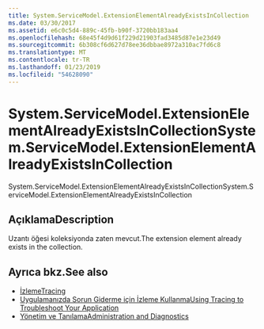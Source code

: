 ```yaml
---
title: System.ServiceModel.ExtensionElementAlreadyExistsInCollection
ms.date: 03/30/2017
ms.assetid: e6c0c5d4-889c-45fb-b90f-3720bb183aa4
ms.openlocfilehash: 68e45f4d9d61f229d21903fad3485d87e1e23d49
ms.sourcegitcommit: 6b308cf6d627d78ee36dbbae8972a310ac7fd6c8
ms.translationtype: MT
ms.contentlocale: tr-TR
ms.lasthandoff: 01/23/2019
ms.locfileid: "54628090"
---
```

# <a name="systemservicemodelextensionelementalreadyexistsincollection"></a><span data-ttu-id="eb813-102">System.ServiceModel.ExtensionElementAlreadyExistsInCollection</span><span class="sxs-lookup"><span data-stu-id="eb813-102">System.ServiceModel.ExtensionElementAlreadyExistsInCollection</span></span>
<span data-ttu-id="eb813-103">System.ServiceModel.ExtensionElementAlreadyExistsInCollection</span><span class="sxs-lookup"><span data-stu-id="eb813-103">System.ServiceModel.ExtensionElementAlreadyExistsInCollection</span></span>  
  
## <a name="description"></a><span data-ttu-id="eb813-104">Açıklama</span><span class="sxs-lookup"><span data-stu-id="eb813-104">Description</span></span>  
 <span data-ttu-id="eb813-105">Uzantı öğesi koleksiyonda zaten mevcut.</span><span class="sxs-lookup"><span data-stu-id="eb813-105">The extension element already exists in the collection.</span></span>  
  
## <a name="see-also"></a><span data-ttu-id="eb813-106">Ayrıca bkz.</span><span class="sxs-lookup"><span data-stu-id="eb813-106">See also</span></span>
- [<span data-ttu-id="eb813-107">İzleme</span><span class="sxs-lookup"><span data-stu-id="eb813-107">Tracing</span></span>](../../../../../docs/framework/wcf/diagnostics/tracing/index.md)
- [<span data-ttu-id="eb813-108">Uygulamanızda Sorun Giderme için İzleme Kullanma</span><span class="sxs-lookup"><span data-stu-id="eb813-108">Using Tracing to Troubleshoot Your Application</span></span>](../../../../../docs/framework/wcf/diagnostics/tracing/using-tracing-to-troubleshoot-your-application.md)
- [<span data-ttu-id="eb813-109">Yönetim ve Tanılama</span><span class="sxs-lookup"><span data-stu-id="eb813-109">Administration and Diagnostics</span></span>](../../../../../docs/framework/wcf/diagnostics/index.md)
